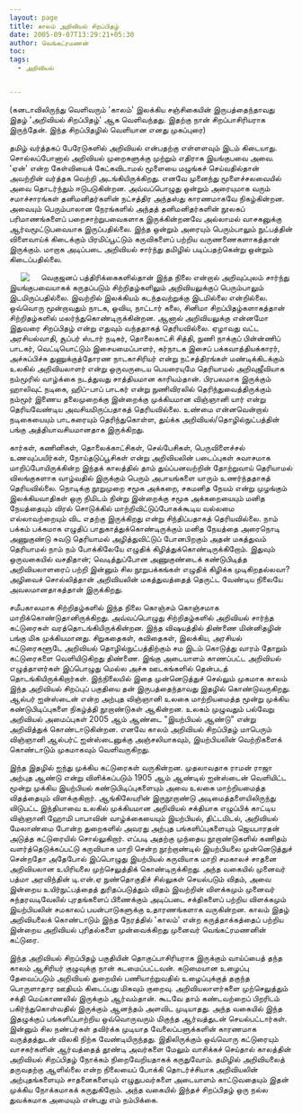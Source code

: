 ```yaml
---
layout: page
title: காலம் அறிவியல் சிறப்பிதழ்
date: 2005-09-07T13:29:21+05:30
author: வெங்கட்ரமணன்
toc:
tags:
  - அறிவியல்


---
```


 (கனடாவிலிருந்து வெளிவரும் 'காலம்' இலக்கிய சஞ்சிகையின் இருபத்தைந்தாவது இதழ் 'அறிவியல் சிறப்பிதழ்' ஆக வெளிவந்தது. இதற்கு நான் சிறப்பாசிரியராக இருந்தேன்.  இந்த சிறப்பிதழில் வெளியான எனது முகப்புரை)

தமிழ் வர்த்தகப் பேரேடுகளில் அறிவியல் என்பதற்கு எள்ளளவும் இடம் கிடையாது.  சொல்லப்போனால் அறிவியல் முறைகளுக்கு முற்றும் எதிராக இயங்குபவை அவை.  'ஏன்' என்ற கேள்வியைக் கேட்கவிடாமல் மூளையை மழுங்கச் செய்வதில்தான் அவற்றின் வர்த்தக வெற்றி அடங்கியிருக்கிறது. எனவே முனைந்து மூளைச்சலவையில் அவை தொடர்ந்தும் ஈடுபடுகின்றன.  அவ்வப்பொழுது ஒன்றும் அரையுமாக வரும் சமாச்சாரங்கள் தனிமனிதர்களின் நட்சத்திர அந்தஸ்து காரணமாகவே நிகழ்கின்றன.  அவையும் பெரும்பாலான நேரங்களில் அந்தத் தனிமனிதர்களின் நூலகப் பரிமாணங்களைப் பறைசாற்றுபவைகளாக இருக்கின்றனவே அல்லாமல் வாசகனுக்கு ஆர்வமூட்டுபவையாக இருப்பதில்லை.  இந்த ஒன்றும் அரையும் பெரும்பாலும் நுட்பத்தின் விளைவாய்க் கிடைக்கும் பிரமிப்பூட்டும் கருவிகளைப் பற்றிய வருணணைகளாகத்தான் இருக்கும்.  மாறாக அடிப்படை அறிவியல் சார்ந்து தமிழில் படிப்பதற்கென்று ஒன்றும் கிடைப்பதில்லை. 

<img clear="none" align="left" hspace="20" src="/images/kalam25.png"> வெகுஜனப் பத்திரிக்கைகளில்தான் இந்த நிலை என்றால் அறிவுப்புலம் சார்ந்து இயங்குபவையாகக் கருதப்படும் சிற்றிதழ்களிலும் அறிவியலுக்குப் பெரும்பாலும் இடமிருப்பதில்லை.    இவற்றில் இலக்கியம் கடந்தவற்றுக்கு இடமில்லை என்றில்லை.  ஒவ்வொரு மூன்றாவதும் நாடக, ஓவிய, நாட்டார் கலை, சினிமா சிறப்பிதழ்களாகத்தான் சிற்றிதழ்களில் மலர்ந்துகொண்டிருக்கின்றன. ஆனால் அறிவியலுக்கு என்னமோ இதுவரை சிறப்பிதழ் என்று எதுவும் வந்ததாகத் தெரியவில்லை.    ஏழாவது வட்ட அரசியல்வாதி, சூப்பர் ஸ்டார் நடிகர்,  தொலைகாட்சி சித்தி, நுணி நாக்குப் பின்ன்ணிப் பாடகர்,  வெட்டியொட்டும் இசையமைப்பாளர், கர்நாடக இசைப் பக்கவாத்தியக்காரர், அச்சுப்பிச்சு துணுக்குத்தோரண நாடகாசிரியர் என்று நட்சத்திரங்கள் மண்டிக்கிடக்கும்  உலகில் அறிவியலாளர் என்று ஒருவருடைய பெயரையுமே தெரியாமல் அறிவுஜீவியாக நம்மூரில் வாழ்க்கை நடத்துவது சாத்தியமான காரியம்தான்.   பிரபலமாக இருக்கும் ஹாலிவுட் நடிகை, ஹிப்-பாப் பாடகர் என்று நுணிவிரலில் தெரிந்துவைத்திருக்கும் நம்மூர் இணைய தலைமுறைக்கு இன்றைக்கு முக்கியமான விஞ்ஞானி யார் என்று தெரியவேண்டிய அவசியமிருப்பதாகத் தெரியவில்லை.   உண்மை என்னவென்றால் நடிகையையும் பாடகரையும் தெரிந்துகொள்ள, துய்க்க அறிவியல்/தொழில்நுட்பத்தின் பங்கு அத்தியாவசியமானதாக இருக்கிறது. 

கார்கள், கணினிகள், தொலைக்காட்சிகள், செல்பேசிகள், பெருவிளைச்சல் உணவுப்பயிர்கள், நோய்தடுப்பூசிகள்  என்று அறிவியலின் படைப்புகள் சுவாசமாக மாறிப்போயிருக்கின்ற இந்தக் காலத்தில் தாம் துய்ப்பனவற்றின் தோற்றுவாய் தெரியாமல் விலங்குகளாக வாழ்வதில் இருக்கும் பெரும் அபாயங்களை யாரும் உணர்ந்ததாகத் தெரியவில்லை.   நொடிக்கு நூறுமுறை சமூக அக்கறை, சகமனித நேயம் என்று முழங்கும் இலக்கியவாதிகள் ஒரு நிமிடம் நின்று இன்றைக்கு சமூக அக்கறையையும் மனித நேயத்தையும் விரல் சொடுக்கில் மாற்றிவிட்டுப்போகக்கூடிய வல்லமை எல்லாவற்றையும் விட எதற்கு இருக்கிறது என்று சிந்திப்பதாகத் தெரியவில்லை.  நாம் பக்கம் பக்கமாக எழுதிப் பாதுகாத்துக்கொண்டிருக்கும் மனித நேயத்தை அரைநொடி அணுகுண்டு சுவடு தெரியாமல் அழித்துவிட்டுப் போனபிறகும் அதன் மகத்துவம் தெரியாமல் நாம் நம் போக்கிலேயே எழுதிக் கிழித்துக்கொண்டிருக்கிறோம்.    இதுவும் ஒருவகையில் வசதிதான்;  வெடித்துப்போன அணுகுண்டைக் கண்டுபிடித்த அறிவியலாளரைப் பற்றி இன்னும் சில நூறுபக்கங்கள் எழுதிக் கிழிக்க முடிகிறதல்லவா?  அழிவைச் சொல்லித்தான் அறிவியலின் மகத்துவத்தைத் தெருட்ட வேண்டிய நிலையே அவலமானதாகத்தான் இருக்கிறது.    

சமீபகாலமாக சிற்றிதழ்களில் இந்த நிலை கொஞ்சம் கொஞ்சமாக மாறிக்கொண்டுதானிருக்கிறது.   அவ்வப்பொழுது சிற்றிதழ்களில் அறிவியல் சார்ந்த கட்டுரைகள் வரத்தொடங்கியிருக்கின்றன.    இந்த விஷயத்தில் திண்ணை மின்னிதழின் பங்கு மிக முக்கியமானது.  சிறுகதைகள், கவிதைகள், இலக்கிய, அரசியல் கட்டுரைகளூடே அறிவியல் தொழில்நுட்பத்திற்கும் சம இடம் கொடுத்து வாரம் தோறும் கட்டுரைகளை வெளியிடுகிறது திண்ணை.   இங்கு அடையாளம் காணப்பட்ட அறிவியல் எழுத்தாளர்கள் இப்பொழுது மெல்ல அச்சு ஊடகங்களில் தென்படத் தொடங்கியிருக்கிறார்கள்.   இந்நிலையில் இதை முன்னெடுத்துச் செல்லும் முகமாக காலம் இந்த அறிவியல் சிறப்புப் பகுதியை தன் இருபத்தைந்தாவது இதழில் கொண்டுவருகிறது.  ஆல்பர் ஐன்ஸ்டைன் என்ற அற்புத விஞ்ஞானி உலகை மாற்றியமைத்த மூன்று முக்கிய கண்டுபிடிப்புகளை நிகழ்த்தி நூறாண்டுகள் ஆகின்றன.   உலகம் முழுவதும் பல்வேறு அறிவியல் அமைப்புகள் 2005 ஆம் ஆண்டை "இயற்பியல் ஆண்டு" என்று அறிவித்துக் கொண்டாடுகின்றன.   எனவே காலம் அறிவியல் சிறப்பிதழ் மாபெரும் விஞ்ஞானி ஆல்பர்ட் ஐன்ஸ்டைனுக்கு அஞ்சலியாகவும், இயற்பியலின் வெற்றிகளைக் கொண்டாடும் முகமாகவும்  வெளிவருகிறது.

இந்த இதழில் ஐந்து முக்கிய கட்டுரைகள் வருகின்றன.  முதலாவதாக ராமன் ராஜா அற்புத ஆண்டு என்று விளிக்கப்படும் 1905 ஆம் ஆண்டில் ஐன்ஸ்டைன் வெளியிட்ட மூன்று முக்கிய இயற்பியல் கண்டுபிடிப்புகளையும் அவை உலகை மாற்றியமைத்த விதத்தையும் விளக்குகிறார்.   ஆங்கிலேயரின்  இருநூறாண்டு அடிமைத்தளையிலிருந்து விடுபட்ட இந்தியாவை உலகில் முக்கியமான அறிவியல் சக்தியாக எழுப்பிக் காட்டிய விஞ்ஞானி ஹோமி பாபாவின் வாழ்க்கையையும் இயற்பியல்,  திட்டமிடல், அறிவியல் மேலாண்மை போன்ற துறைகளில் அவரது அற்புத பங்களிப்புகளையும் ஜெயபாரதன் அடுத்த கட்டுரையில் சொல்லுகிறார்.   எப்படி அதற்கு முந்தைய நூறாண்டுகளில் கணிதம் வளர்த்தெடுக்கப்பட்டு கருவியாக மாறி சென்ற நூற்றாண்டில் இயற்பியலை முன்னெடுத்துச் சென்றதோ அதேபோல் இப்பொழுது இயற்பியல் கருவியாக மாறி  சமகாலச் சாதனை அறிவியலான உயிரியலை முற்செலுத்திக் கொண்டிருக்கிறது.  அந்த வகையில் முனைவர் பத்மா அரவிந்தின் டி.என்.ஏ நுண்தொகுதிச் சில்லுகள் செயல்படும் விதம், அவை இன்றைய உயிர்நுட்பத்தைத் துரிதப்படுத்தும் விதம் இவற்றின் விளக்கமும்  முனைவர் சுந்தரவடிவேலில் புரதங்களைப் பிணைக்கும் அடிப்படை சக்திகளைப் பற்றிய விளக்கமும் இயற்பியலின் சமகாலப் பயன்பாடுகளுக்கு உதாரணங்களாக வருகின்றன.   காலம் இதழ் அறிவியலைக் கொண்டாடும் இந்த நேரத்தில் 'காலம்' என்ற கருத்தாக்கத்தைப் பற்றிய இன்றைய அறிவியல் புரிதல்களை முன்வைக்கிறது முனைவர் வெங்கட்ரமணனின் கட்டுரை.  

இந்த அறிவியல் சிறப்பிதழ் பகுதியின் தொகுப்பாசிரியராக இருக்கும் வாய்ப்பைத் தந்த காலம் ஆசிரியர் குழுவுக்கு நான் கடமைப்பட்டவன்.   கடுமையான உழைப்பு தேவைப்படும் அறிவியல் துறையில் பணியாற்றுவதில் உழைப்புக்குத் தகுந்த பொருளாதார ஊதியம் கிடைப்பது மிகவும் குறைவு.  அறிவியலாளர்களை முற்செலுத்தும் சக்தி மெய்காணலில் இருக்கும் ஆர்வம்தான். கூடவே தாம் கண்டவற்றைப் பிறரிடம் பகிர்ந்துகொள்வதில் இருக்கும் ஆனந்தம் அளவிட முடியாதது. அந்த வகையில் இந்த இதழுக்குப் பங்களிப்பாற்றிய ஒவ்வொருவரும் மிகுந்த ஆர்வத்துடன் செயல்பட்டார்கள்.   இன்னும் சில நண்பர்கள் தவிர்க்க முடியாத வேலைப்பளுக்களின் காரணமாக வருத்தத்துடன் விலகி நிற்க வேண்டியிருந்தது.    இதிலிருக்கும் ஒவ்வொரு கட்டுரையும் வாசகர்களின் ஆர்வத்தைத் தூண்டி அவர்களை மேலும் வாசிக்கச் செய்தால் காலத்தின் அறிவியல் சிறப்பிதழ் நோக்கம் நிறைவேறியதாகக் கருதுவோம். தமிழில் அறிவியலைத் தருவதற்கு ஆளில்லை என்ற நிலையைப் போக்கி தொடர்ச்சியாக அறிவியலின் அற்புதங்களையும் சாதனைகளையும் எழுதுபவர்களை அடையாளம் காட்டுவதையும் இதன் முக்கிய நோக்கமாகக் கருதுகிறோம். அந்த வகையில் இந்தச் சிறப்பிதழ் ஒரு நல்ல துவக்கமாக அமையும் என்பது எம் நம்பிக்கை. 

